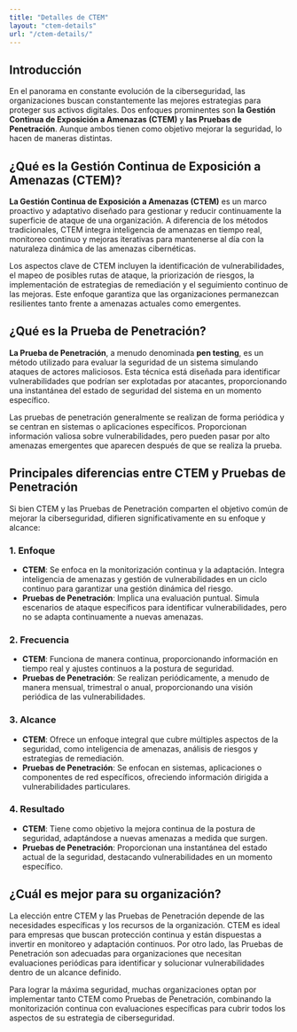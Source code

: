 ```yaml
---
title: "Detalles de CTEM"
layout: "ctem-details"
url: "/ctem-details/"
---
```


## Introducción
En el panorama en constante evolución de la ciberseguridad, las organizaciones buscan constantemente las mejores estrategias para proteger sus activos digitales. Dos enfoques prominentes son **la Gestión Continua de Exposición a Amenazas (CTEM)** y **las Pruebas de Penetración**. Aunque ambos tienen como objetivo mejorar la seguridad, lo hacen de maneras distintas.

## ¿Qué es la Gestión Continua de Exposición a Amenazas (CTEM)?
**La Gestión Continua de Exposición a Amenazas (CTEM)** es un marco proactivo y adaptativo diseñado para gestionar y reducir continuamente la superficie de ataque de una organización. A diferencia de los métodos tradicionales, CTEM integra inteligencia de amenazas en tiempo real, monitoreo continuo y mejoras iterativas para mantenerse al día con la naturaleza dinámica de las amenazas cibernéticas.

Los aspectos clave de CTEM incluyen la identificación de vulnerabilidades, el mapeo de posibles rutas de ataque, la priorización de riesgos, la implementación de estrategias de remediación y el seguimiento continuo de las mejoras. Este enfoque garantiza que las organizaciones permanezcan resilientes tanto frente a amenazas actuales como emergentes.

## ¿Qué es la Prueba de Penetración?
**La Prueba de Penetración**, a menudo denominada **pen testing**, es un método utilizado para evaluar la seguridad de un sistema simulando ataques de actores maliciosos. Esta técnica está diseñada para identificar vulnerabilidades que podrían ser explotadas por atacantes, proporcionando una instantánea del estado de seguridad del sistema en un momento específico.

Las pruebas de penetración generalmente se realizan de forma periódica y se centran en sistemas o aplicaciones específicos. Proporcionan información valiosa sobre vulnerabilidades, pero pueden pasar por alto amenazas emergentes que aparecen después de que se realiza la prueba.

## Principales diferencias entre CTEM y Pruebas de Penetración
Si bien CTEM y las Pruebas de Penetración comparten el objetivo común de mejorar la ciberseguridad, difieren significativamente en su enfoque y alcance:

### 1. Enfoque
- **CTEM**: Se enfoca en la monitorización continua y la adaptación. Integra inteligencia de amenazas y gestión de vulnerabilidades en un ciclo continuo para garantizar una gestión dinámica del riesgo.
- **Pruebas de Penetración**: Implica una evaluación puntual. Simula escenarios de ataque específicos para identificar vulnerabilidades, pero no se adapta continuamente a nuevas amenazas.

### 2. Frecuencia
- **CTEM**: Funciona de manera continua, proporcionando información en tiempo real y ajustes continuos a la postura de seguridad.
- **Pruebas de Penetración**: Se realizan periódicamente, a menudo de manera mensual, trimestral o anual, proporcionando una visión periódica de las vulnerabilidades.

### 3. Alcance
- **CTEM**: Ofrece un enfoque integral que cubre múltiples aspectos de la seguridad, como inteligencia de amenazas, análisis de riesgos y estrategias de remediación.
- **Pruebas de Penetración**: Se enfocan en sistemas, aplicaciones o componentes de red específicos, ofreciendo información dirigida a vulnerabilidades particulares.

### 4. Resultado
- **CTEM**: Tiene como objetivo la mejora continua de la postura de seguridad, adaptándose a nuevas amenazas a medida que surgen.
- **Pruebas de Penetración**: Proporcionan una instantánea del estado actual de la seguridad, destacando vulnerabilidades en un momento específico.

## ¿Cuál es mejor para su organización?
La elección entre CTEM y las Pruebas de Penetración depende de las necesidades específicas y los recursos de la organización. CTEM es ideal para empresas que buscan protección continua y están dispuestas a invertir en monitoreo y adaptación continuos. Por otro lado, las Pruebas de Penetración son adecuadas para organizaciones que necesitan evaluaciones periódicas para identificar y solucionar vulnerabilidades dentro de un alcance definido.

Para lograr la máxima seguridad, muchas organizaciones optan por implementar tanto CTEM como Pruebas de Penetración, combinando la monitorización continua con evaluaciones específicas para cubrir todos los aspectos de su estrategia de ciberseguridad.
